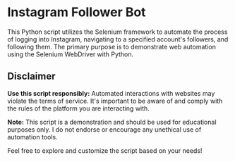 # Instagram Follower Bot

This Python script utilizes the Selenium framework to automate the process of logging into Instagram, navigating to a specified account's followers, and following them. The primary purpose is to demonstrate web automation using the Selenium WebDriver with Python.


## Disclaimer

**Use this script responsibly:** Automated interactions with websites may violate the terms of service. It's important to be aware of and comply with the rules of the platform you are interacting with.

**Note:** This script is a demonstration and should be used for educational purposes only. I do not endorse or encourage any unethical use of automation tools.

Feel free to explore and customize the script based on your needs!
